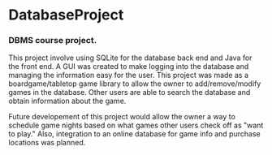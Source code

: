 # DatabaseProject
### DBMS course project.

This project involve using SQLite for the database back end and Java for the front end. A GUI was created to make logging into the database and managing the information easy for the user. This project was made as a boardgame/tabletop game library to allow the owner to add/remove/modify games in the database. Other users are able to search the database and obtain information about the game.

Future developement of this project would allow the owner a way to schedule game nights based on what games other users check off as "want to play." Also, integration to an online database for game info and purchase locations was planned.
